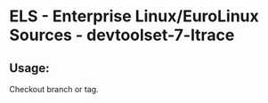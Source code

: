 # ELS - Enterprise Linux/EuroLinux Sources - devtoolset-7-ltrace
 
## Usage:
  Checkout branch or tag.
